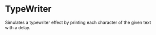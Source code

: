 # TypeWriter

Simulates a typewriter effect by printing each character of the given text with a delay.